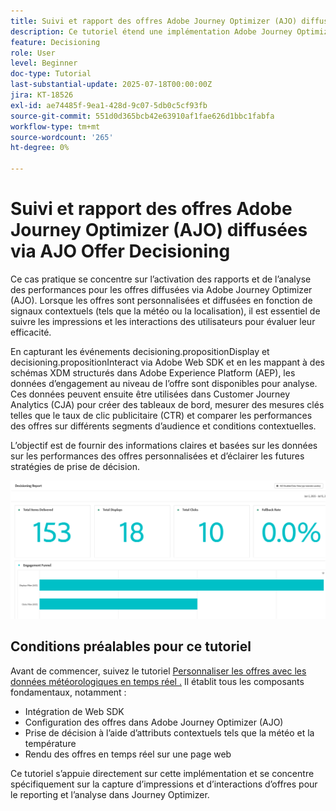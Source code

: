 ```yaml
---
title: Suivi et rapport des offres Adobe Journey Optimizer (AJO) diffusées via AJO Offer Decisioning
description: Ce tutoriel étend une implémentation Adobe Journey Optimizer (AJO) existante qui fournit des offres personnalisées basées sur des données contextuelles telles que la température. Elle décrit comment capturer des événements d’impression et d’interaction et préparer les données pour le compte rendu des performances dans Journey Optimizer.
feature: Decisioning
role: User
level: Beginner
doc-type: Tutorial
last-substantial-update: 2025-07-18T00:00:00Z
jira: KT-18526
exl-id: ae74485f-9ea1-428d-9c07-5db0c5cf93fb
source-git-commit: 551d0d365bcb42e63910af1fae626d1bbc1fabfa
workflow-type: tm+mt
source-wordcount: '265'
ht-degree: 0%

---
```


# Suivi et rapport des offres Adobe Journey Optimizer (AJO) diffusées via AJO Offer Decisioning

Ce cas pratique se concentre sur l’activation des rapports et de l’analyse des performances pour les offres diffusées via Adobe Journey Optimizer (AJO). Lorsque les offres sont personnalisées et diffusées en fonction de signaux contextuels (tels que la météo ou la localisation), il est essentiel de suivre les impressions et les interactions des utilisateurs pour évaluer leur efficacité.

En capturant les événements decisioning.propositionDisplay et decisioning.propositionInteract via Adobe Web SDK et en les mappant à des schémas XDM structurés dans Adobe Experience Platform (AEP), les données d’engagement au niveau de l’offre sont disponibles pour analyse. Ces données peuvent ensuite être utilisées dans Customer Journey Analytics (CJA) pour créer des tableaux de bord, mesurer des mesures clés telles que le taux de clic publicitaire (CTR) et comparer les performances des offres sur différents segments d’audience et conditions contextuelles.

L’objectif est de fournir des informations claires et basées sur les données sur les performances des offres personnalisées et d’éclairer les futures stratégies de prise de décision.



![reporting-dashboard](assets/dashboard-reporting.png)


## Conditions préalables pour ce tutoriel

Avant de commencer, suivez le tutoriel [ Personnaliser les offres avec les données météorologiques en temps réel .](https://experienceleague.adobe.com/fr/docs/journey-optimizer-learn/personalizing-offers-with-real-time-weather-data/introduction) Il établit tous les composants fondamentaux, notamment :

- Intégration de Web SDK
- Configuration des offres dans Adobe Journey Optimizer (AJO)
- Prise de décision à l’aide d’attributs contextuels tels que la météo et la température
- Rendu des offres en temps réel sur une page web

Ce tutoriel s’appuie directement sur cette implémentation et se concentre spécifiquement sur la capture d’impressions et d’interactions d’offres pour le reporting et l’analyse dans Journey Optimizer.
